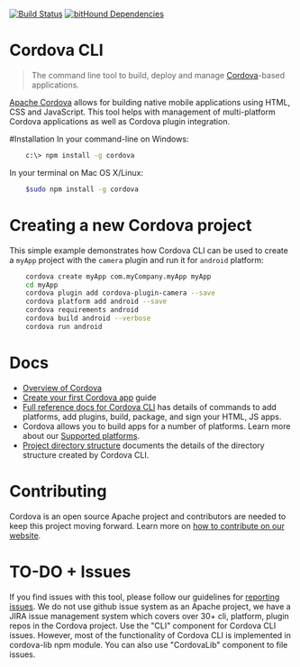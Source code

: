 <!--
#
# Licensed to the Apache Software Foundation (ASF) under one
# or more contributor license agreements.  See the NOTICE file
# distributed with this work for additional information
# regarding copyright ownership.  The ASF licenses this file
# to you under the Apache License, Version 2.0 (the
# "License"); you may not use this file except in compliance
# with the License.  You may obtain a copy of the License at
#
# http://www.apache.org/licenses/LICENSE-2.0
#
# Unless required by applicable law or agreed to in writing,
# software distributed under the License is distributed on an
# "AS IS" BASIS, WITHOUT WARRANTIES OR CONDITIONS OF ANY
#  KIND, either express or implied.  See the License for the
# specific language governing permissions and limitations
# under the License.
#
-->
[![Build Status](https://travis-ci.org/vladimir-kotikov/cordova-cli.svg?branch=master)](https://travis-ci.org/apache/cordova-cli)
[![bitHound Dependencies](https://www.bithound.io/github/vladimir-kotikov/cordova-cli/badges/dependencies.svg)](https://www.bithound.io/github/vladimir-kotikov/cordova-cli/master/dependencies/npm)

# Cordova CLI

> The command line tool to build, deploy and manage [Cordova](http://cordova.apache.org)-based applications.

[Apache Cordova](http://cordova.apache.org) allows for building native mobile applications using HTML, CSS and JavaScript.
This tool helps with management of multi-platform Cordova applications as well as Cordova plugin integration.

#Installation
In your command-line on Windows:
```bash
    c:\> npm install -g cordova
```

In your terminal on Mac OS X/Linux:
```bash
    $sudo npm install -g cordova
```

# Creating a new Cordova project
This simple example demonstrates how Cordova CLI can be used to create a `myApp` project with the `camera` plugin and run it for `android` platform:

```bash
    cordova create myApp com.myCompany.myApp myApp
    cd myApp
    cordova plugin add cordova-plugin-camera --save
    cordova platform add android --save
    cordova requirements android
    cordova build android --verbose
    cordova run android
```

# Docs
- [Overview of Cordova]
- [Create your first Cordova app] guide
- [Full reference docs for Cordova CLI][Reference docs] has details of commands to add platforms, add plugins, build, package, and sign your HTML, JS apps.
- Cordova allows you to build apps for a number of platforms. Learn more about our [Supported platforms].
- [Project directory structure] documents the details of the directory structure created by Cordova CLI.

# Contributing
Cordova is an open source Apache project and contributors are needed to keep this project moving forward. Learn more on
[how to contribute on our website][contribute].

# TO-DO + Issues

If you find issues with this tool, please follow our guidelines for [reporting issues].
We do not use github issue system as an Apache project, we have a JIRA issue management system which covers over 30+ cli, platform,
plugin repos in the Cordova project. Use the "CLI" component for Cordova CLI issues. However, most of the
functionality of Cordova CLI is implemented in cordova-lib npm module. You can also use "CordovaLib" component to file issues.

[Overview of Cordova]: http://cordova.apache.org/docs/en/latest/guide/overview/
[Create your first Cordova app]: http://cordova.apache.org/docs/en/latest/guide/cli/index.html
[Reference docs]: http://cordova.apache.org/docs/en/latest/cordova-cli/index.html
[Supported platforms]: http://cordova.apache.org/docs/en/latest/guide/support/index.html
[Project directory structure]: http://cordova.apache.org/docs/en/latest/cordova-cli/index.html#directory-structure
[Contribute]: http://cordova.apache.org/contribute/
[Reporting issues]: http://cordova.apache.org/contribute/issues.html

